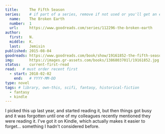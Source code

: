 ```yaml
---
title:     The Fifth Season
series:    # if part of a series, remove if not used or you'll get an error
  name:    The Broken Earth
  number:  1
  url:     https://www.goodreads.com/series/112296-the-broken-earth
author: 
  first:   N.
  middle:  K.
  last:    Jemisin
published: 2015-08-04 
goodreads: https://www.goodreads.com/book/show/19161852-the-fifth-season
img:       https://images.gr-assets.com/books/1386803701l/19161852.jpg
status:    current-first-read
read:   # must order recent first
  - start: 2018-02-02 
    end:   # YYYY-MM-DD
type: novel
tags: # library, own-this, scifi, fantasy, historical-fiction
  - fantasy
  - kindle
---
```


I picked this up last year, and started reading it, but then things got busy and it was forgotten until one of my colleagues recently mentioned they were reading it. I've got it on Kindle, which actually makes it easier to forget... something I hadn't considered before. 


